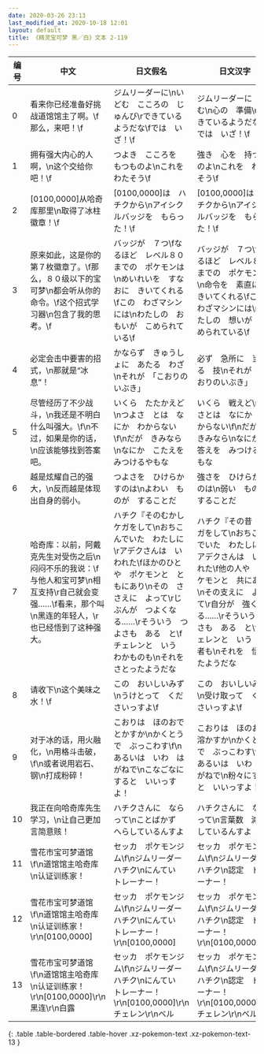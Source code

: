 ```yaml
---
date: 2020-03-26 23:13
last_modified_at: 2020-10-18 12:01
layout: default
title: 《精灵宝可梦 黑／白》文本 2-119
---
```

| 编号 | 中文 | 日文假名 | 日文汉字 |
| ---- | ---- | ---- | --- |
| 0 | 看来你已经准备好挑战道馆馆主了啊。\f那么，来吧！\f | ジムリーダーに\nいどむ　こころの　じゅんび\rできているようだな\fでは　いざ！\f | ジムリーダーに　挑む\n心の　準備\rできているようだな\fでは　いざ！\f |
| 1 | 拥有强大内心的人啊，\n这个交给你吧！\f | つよき　こころを　もつものよ\nこれを　わたそう\f | 強き　心を　持つものよ\nこれを　わたそう\f |
| 2 | [0100,0000]从哈奇库那里\n取得了冰柱徽章！\f | [0100,0000]は　ハチクから\nアイシクルバッジを　もらった！\f | [0100,0000]は　ハチクから\nアイシクルバッジを　もらった！\f |
| 3 | 原来如此，这是你的第７枚徽章了。\f那么，８０级以下的宝可梦\n都会听从你的命令。\f这个招式学习器\n包含了我的思考。\f | バッジが　７つ\fなるほど　レベル８０までの　ポケモンは\nめいれいを　すなおに　きいてくれる\fこの　わざマシンには\nわたしの　おもいが　こめられている\f | バッジが　７つ\fなるほど　レベル８０までの　ポケモンは\n命令を　素直に　きいてくれる\fこの　わざマシンには\nわたしの　想いが　こめられている\f |
| 4 | 必定会击中要害的招式，\n那就是“冰息”！ | かならず　きゅうしょに　あたる　わざ\nそれが　「こおりのいぶき」 | 必ず　急所に　当たる　技\nそれが　「こおりのいぶき」 |
| 5 | 尽管经历了不少战斗，\n我还是不明白什么叫强大。\f\n不过，如果是你的话，\n应该能够找到答案吧。 | いくら　たたかえど\nつよさ　とは　なにか　わからない\f\nだが　きみなら\nなにか　こたえを　みつけるやもな | いくら　戦えど\n強さとは　なにか　わからない\f\nだが　きみなら\nなにか　答えを　みつけるやもな |
| 6 | 越是炫耀自己的强大，\n反而越是体现出自身的弱小。 | つよさを　ひけらかすのは\nよわい　ものが　することだ | 強さを　ひけらかすのは\n弱い　ものが　することだ |
| 7 | 哈奇库：以前，阿戴克先生对受伤之后\n闷闷不乐的我说：\f与他人和宝可梦\n相互支持\r自己就会变强……\f看来，那个叫\n黑连的年轻人，\r也已经悟到了这种强大。 | ハチク『そのむかし　ケガをして\nおちこんでいた　わたしに\rアデクさんは　いわれた\fほかのひとや　ポケモンと　ともにあり\nその　ささえに　よって\rじぶんが　つよくなる……\rそういう　つよさも　ある　と\fチェレンと　いう　わかものも\nそれを　さとったようだな | ハチク『その昔　ケガをして\nおちこんでいた　わたしに\rアデクさんは　いわれた\f他の人や　ポケモンと　共にあり\nその支えに　よって\r自分が　強くなる……\rそういう　強さも　ある　と\fチェレンと　いう　若者も\nそれを　悟ったようだな |
| 8 | 请收下\n这个美味之水！\f | この　おいしいみず\nうけとって　くださいっすよ\f | この　おいしいみず\n受け取って　くださいっすよ\f |
| 9 | 对于冰的话，用火融化，\n用格斗击破，\f\n或者说用岩石、钢\n打成粉碎！ | こおりは　ほのおで　とかすか\nかくとうで　ぶっこわす\f\nあるいは　いわ　はがねで\nこなごなにすると　いいっすよ！ | こおりは　ほのおで　溶かすか\nかくとうで　ぶっこわす\f\nあるいは　いわ　はがねで\n粉々にすると　いいっすよ！ |
| 10 | 我正在向哈奇库先生学习，\n让自己更加言简意赅！ | ハチクさんに　ならって\nことばかず　へらしているんすよ | ハチクさんに　ならって\n言葉数　減らしているんすよ |
| 11 | 雪花市宝可梦道馆\f\n道馆馆主哈奇库\n认证训练家！ | セッカ　ポケモンジム\f\nジムリーダー　ハチク\nにんてい　トレーナー！ | セッカ　ポケモンジム\f\nジムリーダー　ハチク\n認定　トレーナー！ |
| 12 | 雪花市宝可梦道馆\f\n道馆馆主哈奇库\n认证训练家！\r\n[0100,0000] | セッカ　ポケモンジム\f\nジムリーダー　ハチク\nにんてい　トレーナー！\r\n[0100,0000] | セッカ　ポケモンジム\f\nジムリーダー　ハチク\n認定　トレーナー！\r\n[0100,0000] |
| 13 | 雪花市宝可梦道馆\f\n道馆馆主哈奇库\n认证训练家！\r\n[0100,0000]\r\n黑连\r\n白露 | セッカ　ポケモンジム\f\nジムリーダー　ハチク\nにんてい　トレーナー！\r\n[0100,0000]\r\nチェレン\r\nベル | セッカ　ポケモンジム\f\nジムリーダー　ハチク\n認定　トレーナー！\r\n[0100,0000]\r\nチェレン\r\nベル |
{: .table .table-bordered .table-hover .xz-pokemon-text .xz-pokemon-text-13 }